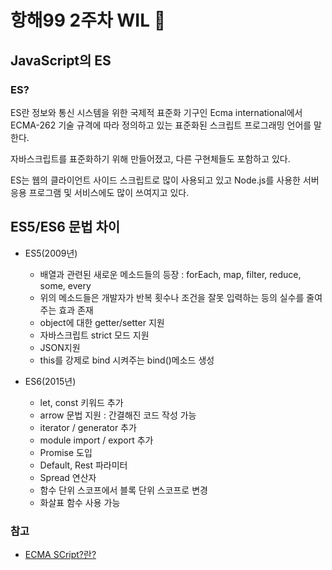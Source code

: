 # 항해99 2주차 WIL :punch:

## JavaScript의 ES
### ES?
ES란 정보와 통신 시스템을 위한 국제적 표준화 기구인 Ecma international에서 ECMA-262 기술 규격에 따라 정의하고 있는 표준화된 스크립트 프로그래밍 언어를 말한다. 
 
자바스크립트를 표준화하기 위해 만들어졌고, 다른 구현체들도 포함하고 있다. 
 
ES는 웹의 클라이언트 사이드 스크립트로 많이 사용되고 있고 Node.js를 사용한 서버 응용 프로그램 및 서비스에도 많이 쓰여지고 있다. 

## ES5/ES6 문법 차이
- ES5(2009년)
   - 배열과 관련된 새로운 메소드들의 등장 : forEach, map, filter, reduce, some, every
   - 위의 메소드들은 개발자가 반복 횟수나 조건을 잘못 입력하는 등의 실수를 줄여주는 효과 존재
   - object에 대한 getter/setter 지원
   - 자바스크립트 strict 모드 지원
   - JSON지원
   - this를 강제로 bind 시켜주는 bind()메소드 생성

- ES6(2015년)
  - let, const 키워드 추가
  - arrow 문법 지원 : 간결해진 코드 작성 가능
  - iterator / generator 추가
  - module import / export 추가
  - Promise 도입
  - Default, Rest 파라미터
  - Spread 연산자
  - 함수 단위 스코프에서 블록 단위 스코프로 변경
  - 화살표 함수 사용 가능


### 참고
  - [ECMA SCript?란?](https://usefultoknow.tistory.com/entry/ECMA-SCript%EB%9E%80-ES%EB%9E%80)
